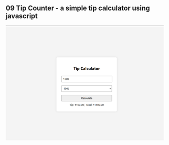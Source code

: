 ## 09 Tip Counter - a simple tip calculator using javascript

![Tip calculator](../screenshots/tip-calculator.png)